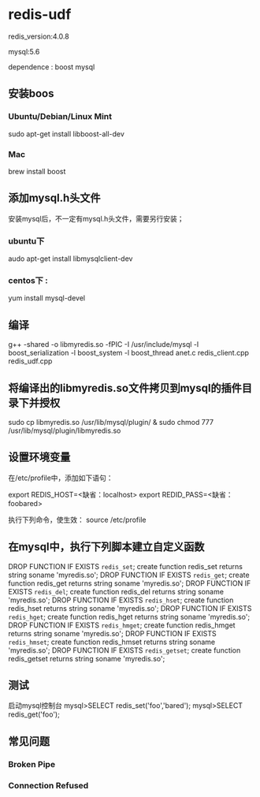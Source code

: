 # redis-udf

redis_version:4.0.8

mysql:5.6

dependence : boost mysql

## 安装boos
### Ubuntu/Debian/Linux Mint
sudo apt-get install libboost-all-dev

### Mac
brew install boost

## 添加mysql.h头文件
安装mysql后，不一定有mysql.h头文件，需要另行安装；
### ubuntu下   
audo apt-get install libmysqlclient-dev

### centos下 :
yum install mysql-devel

## 编译
g++ -shared -o libmyredis.so -fPIC -I /usr/include/mysql -l boost_serialization -l boost_system -l boost_thread  anet.c redis_client.cpp redis_udf.cpp


## 将编译出的libmyredis.so文件拷贝到mysql的插件目录下并授权
sudo cp libmyredis.so /usr/lib/mysql/plugin/ & sudo chmod 777 /usr/lib/mysql/plugin/libmyredis.so

## 设置环境变量
在/etc/profile中，添加如下语句：

export REDIS_HOST=<缺省：localhost>
export REDID_PASS=<缺省：foobared>

执行下列命令，使生效：
source /etc/profile


## 在mysql中，执行下列脚本建立自定义函数
DROP FUNCTION IF EXISTS `redis_set`; create function redis_set returns string soname 'myredis.so';
DROP FUNCTION IF EXISTS `redis_get`; create function redis_get returns string soname 'myredis.so';
DROP FUNCTION IF EXISTS `redis_del`; create function redis_del returns string soname 'myredis.so';
DROP FUNCTION IF EXISTS `redis_hset`; create function redis_hset returns string soname 'myredis.so';
DROP FUNCTION IF EXISTS `redis_hget`; create function redis_hget returns string soname 'myredis.so';
DROP FUNCTION IF EXISTS `redis_hmget`; create function redis_hmget returns string soname 'myredis.so';
DROP FUNCTION IF EXISTS `redis_hmset`; create function redis_hmset returns string soname 'myredis.so';
DROP FUNCTION IF EXISTS `redis_getset`; create function redis_getset returns string soname 'myredis.so';


## 测试
启动mysql控制台
mysql>SELECT redis_set('foo','bared');
mysql>SELECT redis_get('foo');

## 常见问题
### Broken Pipe

### Connection Refused






